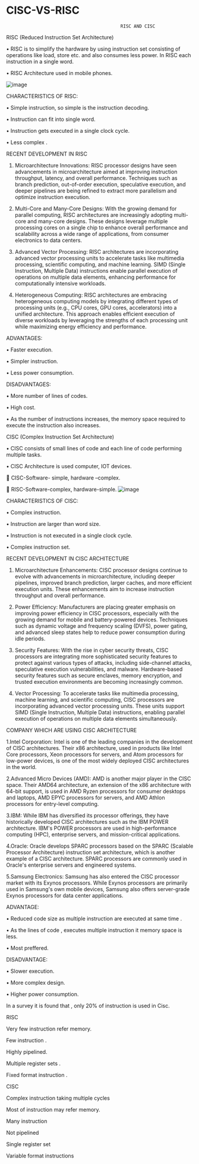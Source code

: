 # CISC-VS-RISC
                                               RISC AND CISC 
					       
RISC (Reduced Instruction Set Architecture)

•	RISC is to simplify the hardware by using instruction set consisting of operations like load, store etc. and also consumes less power. 
        In RISC each instruction in a single word.


•	RISC Architecture used in mobile phones.

![image](https://github.com/YAZHINI-SB/CISC-VS-RISC/assets/168256435/6c9b4ac4-befa-4f57-914c-643c8ee33291)


 
CHARACTERISTICS OF RISC:

•	Simple instruction, so simple is the instruction decoding.

•	Instruction can fit into single word.

•	Instruction gets executed in a single clock cycle.

•	Less   complex .


RECENT DEVELOPMENT IN RISC

1.	Microarchitecture Innovations: RISC processor designs have seen advancements in microarchitecture aimed at improving instruction throughput, latency, and overall performance. Techniques such as branch prediction, out-of-order execution, speculative execution, and deeper pipelines are being refined to extract more parallelism and optimize instruction execution.
 
2.	Multi-Core and Many-Core Designs: With the growing demand for parallel computing, RISC architectures are increasingly adopting multi-core and many-core designs. These designs leverage multiple processing cores on a single chip to enhance overall performance and scalability across a wide range of applications, from consumer electronics to data centers.

3.	Advanced Vector Processing: RISC architectures are incorporating advanced vector processing units to accelerate tasks like multimedia processing, scientific computing, and machine learning. SIMD (Single Instruction, Multiple Data) instructions enable parallel execution of operations on multiple data elements, enhancing performance for computationally intensive workloads.
   
4.	Heterogeneous Computing: RISC architectures are embracing heterogeneous computing models by integrating different types of processing units (e.g., CPU cores, GPU cores, accelerators) into a unified architecture. This approach enables efficient execution of diverse workloads by leveraging the strengths of each processing unit while maximizing energy efficiency and performance.

ADVANTAGES:

•	Faster execution.

•	Simpler instruction.

•	Less power consumption.

 DISADVANTAGES:
    
•	More number of lines of codes.

•	High cost.

•	As the number of instructions increases, the memory space required to execute the instruction also increases.

CISC (Complex Instruction Set Architecture)

•	CISC consists of small lines of code and each line of code performing multiple tasks.

•	CISC Architecture is used computer, IOT devices.

	CISC-Software- simple, hardware –complex.

	RISC-Software-complex, hardware-simple.
![image](https://github.com/YAZHINI-SB/CISC-VS-RISC/assets/168256435/ee296e4d-3754-414f-baf2-6a64fa83f402)


 
  CHARACTERISTICS OF CISC:
  
•	Complex instruction.

•	Instruction  are larger than word size.

•	Instruction is not executed in a single clock cycle.

•	Complex instruction set.


RECENT DEVELOPMENT IN  CISC ARCHITECTURE
1.	Microarchitecture Enhancements: CISC processor designs continue to evolve with advancements in microarchitecture, including deeper pipelines, improved branch prediction, larger caches, and more efficient execution units. These enhancements aim to increase instruction throughput and overall performance.


2.	Power Efficiency: Manufacturers are placing greater emphasis on improving power efficiency in CISC processors, especially with the growing demand for mobile and battery-powered devices. Techniques such as dynamic voltage and frequency scaling (DVFS), power gating, and advanced sleep states help to reduce power consumption during idle periods.

	
3.	Security Features: With the rise in cyber security threats, CISC processors are integrating more sophisticated security features to protect against various types of attacks, including side-channel attacks, speculative execution vulnerabilities, and malware. Hardware-based security features such as secure enclaves, memory encryption, and trusted execution environments are becoming increasingly common.

	
4.	Vector Processing: To accelerate tasks like multimedia processing, machine learning, and scientific computing, CISC processors are incorporating advanced vector processing units. These units support SIMD (Single Instruction, Multiple Data) instructions, enabling parallel execution of operations on multiple data elements simultaneously.	


COMPANY   WHICH ARE  USING  CISC ARCHITECTURE


1.Intel Corporation: Intel is one of the leading companies in the development of CISC architectures. Their x86 architecture, used in products like Intel Core processors, Xeon processors for servers, and Atom processors for low-power devices, is one of the most widely deployed CISC architectures in the world.


2.Advanced Micro Devices (AMD): AMD is another major player in the CISC space. Their AMD64 architecture, an extension of the x86 architecture with 64-bit support, is used in AMD Ryzen processors for consumer desktops and laptops, AMD EPYC processors for servers, and AMD Athlon processors for entry-level computing.


3.IBM: While IBM has diversified its processor offerings, they have historically developed CISC architectures such as the IBM POWER architecture. IBM's POWER processors are used in high-performance computing (HPC), enterprise servers, and mission-critical applications.


4.Oracle: Oracle develops SPARC processors based on the SPARC (Scalable Processor Architecture) instruction set architecture, which is another example of a CISC architecture. SPARC processors are commonly used in Oracle's enterprise servers and engineered systems.


5.Samsung Electronics: Samsung has also entered the CISC processor market with its Exynos processors. While Exynos processors are primarily used in Samsung's own mobile devices, Samsung also offers server-grade Exynos processors for data center applications.





   ADVANTAGE:
   
•	Reduced code size as multiple instruction are executed at same time .

•	As the lines of code , executes multiple instruction it memory space is less.

•	Most preffered.

DISADVANTAGE:

•	Slower execution.

•	More complex design.

•	Higher power consumption.

In a survey it is found that  , only 20% of instruction is used in Cisc. 

RISC	                                                                                                         	                  	                        

                                                                   


Very few instruction refer memory.                                                                    



Few instruction .                                                                                                  



Highly pipelined.                                                                                       



Multiple register sets .                                                                                                    



Fixed format instruction .      


CISC


 Complex instruction taking multiple cycles

 
Most of instruction may refer memory.


Many instruction


Not pipelined


Single register set


Variable format instructions



